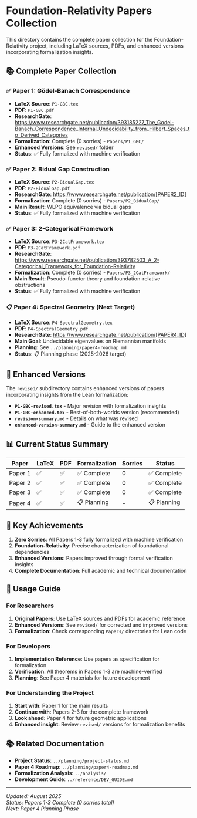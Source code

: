 # Foundation-Relativity Papers Collection

This directory contains the complete paper collection for the Foundation-Relativity project, including LaTeX sources, PDFs, and enhanced versions incorporating formalization insights.

## 📚 Complete Paper Collection

### ✅ Paper 1: Gödel-Banach Correspondence
- **LaTeX Source**: `P1-GBC.tex` 
- **PDF**: `P1-GBC.pdf`
- **ResearchGate**: https://www.researchgate.net/publication/393185227_The_Godel-Banach_Correspondence_Internal_Undecidability_from_Hilbert_Spaces_to_Derived_Categories
- **Formalization**: Complete (0 sorries) - `Papers/P1_GBC/`
- **Enhanced Versions**: See `revised/` folder
- **Status**: ✅ Fully formalized with machine verification

### ✅ Paper 2: Bidual Gap Construction
- **LaTeX Source**: `P2-BidualGap.tex`
- **PDF**: `P2-BidualGap.pdf` 
- **ResearchGate**: https://www.researchgate.net/publication/[PAPER2_ID]
- **Formalization**: Complete (0 sorries) - `Papers/P2_BidualGap/`
- **Main Result**: WLPO equivalence via bidual gaps
- **Status**: ✅ Fully formalized with machine verification

### ✅ Paper 3: 2-Categorical Framework
- **LaTeX Source**: `P3-2CatFramework.tex`
- **PDF**: `P3-2CatFramework.pdf`
- **ResearchGate**: https://www.researchgate.net/publication/393782503_A_2-Categorical_Framework_for_Foundation-Relativity
- **Formalization**: Complete (0 sorries) - `Papers/P3_2CatFramework/`
- **Main Result**: Pseudo-functor theory and foundation-relative obstructions
- **Status**: ✅ Fully formalized with machine verification

### 📋 Paper 4: Spectral Geometry (Next Target)
- **LaTeX Source**: `P4-SpectralGeometry.tex`
- **PDF**: `P4-SpectralGeometry.pdf`
- **ResearchGate**: https://www.researchgate.net/publication/[PAPER4_ID]
- **Main Goal**: Undecidable eigenvalues on Riemannian manifolds
- **Planning**: See `../planning/paper4-roadmap.md`
- **Status**: 📋 Planning phase (2025-2026 target)

## 🔄 Enhanced Versions

The `revised/` subdirectory contains enhanced versions of papers incorporating insights from the Lean formalization:

- **`P1-GBC-revised.tex`** - Major revision with formalization insights
- **`P1-GBC-enhanced.tex`** - Best-of-both-worlds version (recommended)
- **`revision-summary.md`** - Details on what was revised
- **`enhanced-version-summary.md`** - Guide to the enhanced version

## 📊 Current Status Summary

| Paper | LaTeX | PDF | Formalization | Sorries | Status |
|-------|-------|-----|---------------|---------|---------|
| Paper 1 | ✅ | ✅ | ✅ Complete | 0 | ✅ Complete |
| Paper 2 | ✅ | ✅ | ✅ Complete | 0 | ✅ Complete |
| Paper 3 | ✅ | ✅ | ✅ Complete | 0 | ✅ Complete |
| Paper 4 | ✅ | ✅ | 📋 Planning | - | 📋 Planning |

## 🎯 Key Achievements

1. **Zero Sorries**: All Papers 1-3 fully formalized with machine verification
2. **Foundation-Relativity**: Precise characterization of foundational dependencies
3. **Enhanced Versions**: Papers improved through formal verification insights
4. **Complete Documentation**: Full academic and technical documentation

## 📖 Usage Guide

### For Researchers
1. **Original Papers**: Use LaTeX sources and PDFs for academic reference
2. **Enhanced Versions**: See `revised/` for corrected and improved versions
3. **Formalization**: Check corresponding `Papers/` directories for Lean code

### For Developers
1. **Implementation Reference**: Use papers as specification for formalization
2. **Verification**: All theorems in Papers 1-3 are machine-verified
3. **Planning**: See Paper 4 materials for future development

### For Understanding the Project
1. **Start with**: Paper 1 for the main results
2. **Continue with**: Papers 2-3 for the complete framework
3. **Look ahead**: Paper 4 for future geometric applications
4. **Enhanced insight**: Review `revised/` versions for formalization benefits

## 📚 Related Documentation

- **Project Status**: `../planning/project-status.md`
- **Paper 4 Roadmap**: `../planning/paper4-roadmap.md`
- **Formalization Analysis**: `../analysis/`
- **Development Guide**: `../reference/DEV_GUIDE.md`

---

*Updated: August 2025*  
*Status: Papers 1-3 Complete (0 sorries total)*  
*Next: Paper 4 Planning Phase*